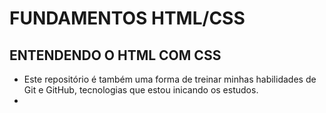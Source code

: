 # FUNDAMENTOS HTML/CSS
## ENTENDENDO O **HTML** COM **CSS**
- Este repositório é também uma forma de treinar minhas habilidades de Git e GitHub, tecnologias que estou inicando os estudos.
- 